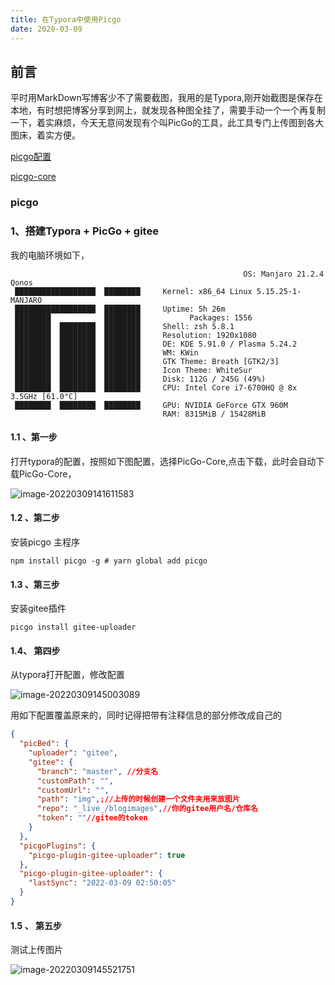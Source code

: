 ```yaml
---
title: 在Typora中使用Picgo
date: 2020-03-09
---
```


## 前言

平时用MarkDown写博客少不了需要截图，我用的是Typora,刚开始截图是保存在本地，有时想把博客分享到网上，就发现各种图全挂了，需要手动一个一个再复制一下，着实麻烦，今天无意间发现有个叫PicGo的工具，此工具专门上传图到各大图床，着实方便。

[picgo配置](https://picgo.github.io/PicGo-Core-Doc/zh/guide/config.html#picbed-github)

[picgo-core](https://picgo.github.io/PicGo-Core-Doc/zh/guide/config.html#picbed-tcyun)



### picgo

### 1、搭建Typora + PicGo + gitee

我的电脑环境如下，

```shell
													OS: Manjaro 21.2.4 Qonos
 ██████████████████  ████████     Kernel: x86_64 Linux 5.15.25-1-MANJARO
 ██████████████████  ████████     Uptime: 5h 26m
 ████████            ████████     		Packages: 1556
 ████████  ████████  ████████     Shell: zsh 5.8.1
 ████████  ████████  ████████     Resolution: 1920x1080
 ████████  ████████  ████████     DE: KDE 5.91.0 / Plasma 5.24.2
 ████████  ████████  ████████     WM: KWin
 ████████  ████████  ████████     GTK Theme: Breath [GTK2/3]
 ████████  ████████  ████████     Icon Theme: WhiteSur
 ████████  ████████  ████████     Disk: 112G / 245G (49%)
 ████████  ████████  ████████     CPU: Intel Core i7-6700HQ @ 8x 3.5GHz [61.0°C]
 ████████  ████████  ████████     GPU: NVIDIA GeForce GTX 960M
                                  RAM: 8315MiB / 15428MiB

```

#### 1.1 、第一步

打开typora的配置，按照如下图配置，选择PicGo-Core,点击下载，此时会自动下载PicGo-Core，

![image-20220309141611583](https://gitee.com/_live_/blogimages/raw/master/img/image-20220309141611583.png)



#### 1.2 、第二步

安装picgo 主程序

```shell
npm install picgo -g # yarn global add picgo 
```

#### 1.3 、第三步

安装gitee插件

```shell
picgo install gitee-uploader
```

#### 1.4、 第四步

从typora打开配置，修改配置

![image-20220309145003089](https://gitee.com/_live_/blogimages/raw/master/img/image-20220309145003089.png)

用如下配置覆盖原来的，同时记得把带有注释信息的部分修改成自己的

```json
{
  "picBed": {
    "uploader": "gitee",
    "gitee": {
      "branch": "master", //分支名
      "customPath": "", 
      "customUrl": "",
      "path": "img",;//上传的时候创建一个文件夹用来放图片
      "repo": "_live_/blogimages",//你的gitee用户名/仓库名
      "token": ""//gitee的token
    }
  },
  "picgoPlugins": {
    "picgo-plugin-gitee-uploader": true
  },
  "picgo-plugin-gitee-uploader": {
    "lastSync": "2022-03-09 02:50:05"
  }
}
```

#### 1.5 、 第五步

测试上传图片

![image-20220309145521751](https://gitee.com/_live_/blogimages/raw/master/img/image-20220309145521751.png)

